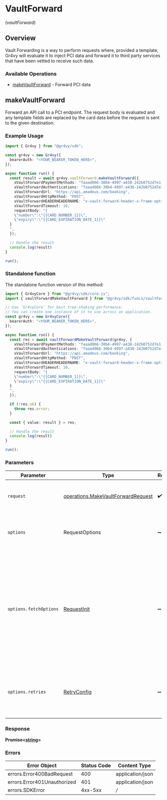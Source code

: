 # VaultForward
(*vaultForward*)

## Overview

Vault Forwarding is a way to perform requests where, provided a template,
Gr4vy will evaluate it to inject PCI data and forward it to third party
services that have been vetted to receive such data.

### Available Operations

* [makeVaultForward](#makevaultforward) - Forward PCI data

## makeVaultForward

Forward an API call to a PCI endpoint. The request body is evaluated and any template fields are replaced by the card data before the request is sent to the given destination.

### Example Usage

```typescript
import { Gr4vy } from "@gr4vy/sdk";

const gr4vy = new Gr4vy({
  bearerAuth: "<YOUR_BEARER_TOKEN_HERE>",
});

async function run() {
  const result = await gr4vy.vaultForward.makeVaultForward({
    xVaultForwardPaymentMethods: "faaad066-30b4-4997-a438-242b0752d7e1,faaad066-30b4-4997-a438-242b0752d7e2",
    xVaultForwardAuthentications: "faaad066-30b4-4997-a438-242b0752d7e1,faaad066-30b4-4997-a438-242b0752d7e2",
    xVaultForwardUrl: "https://api.amadeus.com/booking",
    xVaultForwardHttpMethod: "POST",
    xVaultForwardHEADERHEADERNAME: "x-vault-forward-header-x-frame-options",
    xVaultForwardTimeout: 10,
    requestBody: "{
    \"number\":\"{{CARD_NUMBER_1}}\",
    \"expiry\":\"{{CARD_EXPIRATION_DATE_1}}\"
  }
  ",
  });

  // Handle the result
  console.log(result)
}

run();
```

### Standalone function

The standalone function version of this method:

```typescript
import { Gr4vyCore } from "@gr4vy/sdk/core.js";
import { vaultForwardMakeVaultForward } from "@gr4vy/sdk/funcs/vaultForwardMakeVaultForward.js";

// Use `Gr4vyCore` for best tree-shaking performance.
// You can create one instance of it to use across an application.
const gr4vy = new Gr4vyCore({
  bearerAuth: "<YOUR_BEARER_TOKEN_HERE>",
});

async function run() {
  const res = await vaultForwardMakeVaultForward(gr4vy, {
    xVaultForwardPaymentMethods: "faaad066-30b4-4997-a438-242b0752d7e1,faaad066-30b4-4997-a438-242b0752d7e2",
    xVaultForwardAuthentications: "faaad066-30b4-4997-a438-242b0752d7e1,faaad066-30b4-4997-a438-242b0752d7e2",
    xVaultForwardUrl: "https://api.amadeus.com/booking",
    xVaultForwardHttpMethod: "POST",
    xVaultForwardHEADERHEADERNAME: "x-vault-forward-header-x-frame-options",
    xVaultForwardTimeout: 10,
    requestBody: "{
    \"number\":\"{{CARD_NUMBER_1}}\",
    \"expiry\":\"{{CARD_EXPIRATION_DATE_1}}\"
  }
  ",
  });

  if (!res.ok) {
    throw res.error;
  }

  const { value: result } = res;

  // Handle the result
  console.log(result)
}

run();
```

### Parameters

| Parameter                                                                                                                                                                      | Type                                                                                                                                                                           | Required                                                                                                                                                                       | Description                                                                                                                                                                    |
| ------------------------------------------------------------------------------------------------------------------------------------------------------------------------------ | ------------------------------------------------------------------------------------------------------------------------------------------------------------------------------ | ------------------------------------------------------------------------------------------------------------------------------------------------------------------------------ | ------------------------------------------------------------------------------------------------------------------------------------------------------------------------------ |
| `request`                                                                                                                                                                      | [operations.MakeVaultForwardRequest](../../models/operations/makevaultforwardrequest.md)                                                                                       | :heavy_check_mark:                                                                                                                                                             | The request object to use for the request.                                                                                                                                     |
| `options`                                                                                                                                                                      | RequestOptions                                                                                                                                                                 | :heavy_minus_sign:                                                                                                                                                             | Used to set various options for making HTTP requests.                                                                                                                          |
| `options.fetchOptions`                                                                                                                                                         | [RequestInit](https://developer.mozilla.org/en-US/docs/Web/API/Request/Request#options)                                                                                        | :heavy_minus_sign:                                                                                                                                                             | Options that are passed to the underlying HTTP request. This can be used to inject extra headers for examples. All `Request` options, except `method` and `body`, are allowed. |
| `options.retries`                                                                                                                                                              | [RetryConfig](../../lib/utils/retryconfig.md)                                                                                                                                  | :heavy_minus_sign:                                                                                                                                                             | Enables retrying HTTP requests under certain failure conditions.                                                                                                               |

### Response

**Promise\<[string](../../models/.md)\>**

### Errors

| Error Object                | Status Code                 | Content Type                |
| --------------------------- | --------------------------- | --------------------------- |
| errors.Error400BadRequest   | 400                         | application/json            |
| errors.Error401Unauthorized | 401                         | application/json            |
| errors.SDKError             | 4xx-5xx                     | */*                         |
